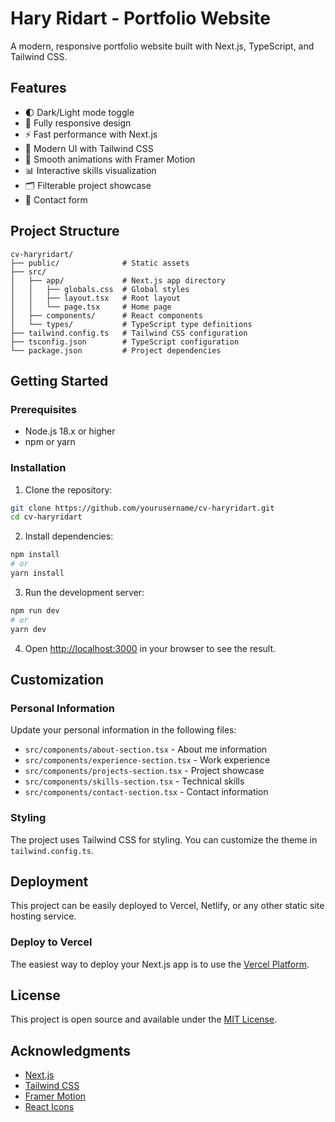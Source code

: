 # Hary Ridart - Portfolio Website

A modern, responsive portfolio website built with Next.js, TypeScript, and Tailwind CSS.

## Features

- 🌓 Dark/Light mode toggle
- 📱 Fully responsive design
- ⚡ Fast performance with Next.js
- 🎨 Modern UI with Tailwind CSS
- 🔄 Smooth animations with Framer Motion
- 📊 Interactive skills visualization
- 🗂️ Filterable project showcase
- 📝 Contact form

## Project Structure

```
cv-haryridart/
├── public/              # Static assets
├── src/
│   ├── app/             # Next.js app directory
│   │   ├── globals.css  # Global styles
│   │   ├── layout.tsx   # Root layout
│   │   └── page.tsx     # Home page
│   ├── components/      # React components
│   └── types/           # TypeScript type definitions
├── tailwind.config.ts   # Tailwind CSS configuration
├── tsconfig.json        # TypeScript configuration
└── package.json         # Project dependencies
```

## Getting Started

### Prerequisites

- Node.js 18.x or higher
- npm or yarn

### Installation

1. Clone the repository:
```bash
git clone https://github.com/yourusername/cv-haryridart.git
cd cv-haryridart
```

2. Install dependencies:
```bash
npm install
# or
yarn install
```

3. Run the development server:
```bash
npm run dev
# or
yarn dev
```

4. Open [http://localhost:3000](http://localhost:3000) in your browser to see the result.

## Customization

### Personal Information

Update your personal information in the following files:

- `src/components/about-section.tsx` - About me information
- `src/components/experience-section.tsx` - Work experience
- `src/components/projects-section.tsx` - Project showcase
- `src/components/skills-section.tsx` - Technical skills
- `src/components/contact-section.tsx` - Contact information

### Styling

The project uses Tailwind CSS for styling. You can customize the theme in `tailwind.config.ts`.

## Deployment

This project can be easily deployed to Vercel, Netlify, or any other static site hosting service.

### Deploy to Vercel

The easiest way to deploy your Next.js app is to use the [Vercel Platform](https://vercel.com/new?utm_medium=default-template&filter=next.js&utm_source=create-next-app&utm_campaign=create-next-app-readme).

## License

This project is open source and available under the [MIT License](LICENSE).

## Acknowledgments

- [Next.js](https://nextjs.org/)
- [Tailwind CSS](https://tailwindcss.com/)
- [Framer Motion](https://www.framer.com/motion/)
- [React Icons](https://react-icons.github.io/react-icons/)

